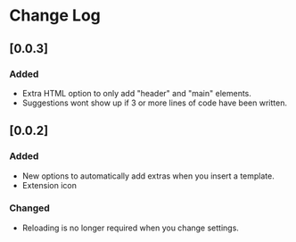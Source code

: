 # Change Log

## [0.0.3]
### Added
- Extra HTML option to only add "header" and "main" elements.
- Suggestions wont show up if 3 or more lines of code have been written.

## [0.0.2]
### Added
- New options to automatically add extras when you insert a template.
- Extension icon

### Changed
- Reloading is no longer required when you change settings.